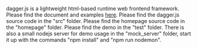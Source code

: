 dagger.js is a lightweight html-based runtime web frontend framework.
Please find the document and examples [here](https://daggerjs.org/).
Please find the dagger.js source code in the "src" folder.
Please find the homepage source code in the "homepage" folder.
Please find the demo in the "test" folder.
There is also a small nodejs server for demo usage in the "mock_server" folder, start it up with the commands "npm install" and "npm run nodemon".

